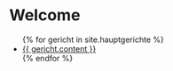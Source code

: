 # Welcome

<ul>
  {% for gericht in site.hauptgerichte %}
    <li>
      <a href="{{ gericht.url }}">{{ gericht.content }}</a>
    </li>
  {% endfor %}
</ul>
